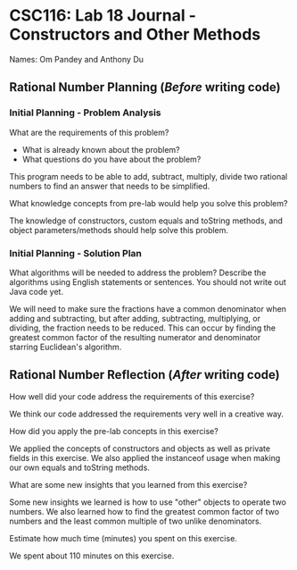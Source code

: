 # CSC116: Lab 18 Journal - Constructors and Other Methods

Names: Om Pandey and Anthony Du

## Rational Number Planning (***Before*** writing code)

### Initial Planning - Problem Analysis

What are the requirements of this problem?

* What is already known about the problem?
* What questions do you have about the problem?

This program needs to be able to add, subtract, multiply, divide two rational numbers to find an answer that needs to be simplified.

What knowledge concepts from pre-lab would help you solve this problem?

The knowledge of constructors, custom equals and toString methods, and object parameters/methods should help solve this problem.

### Initial Planning - Solution Plan

What algorithms will be needed to address the problem? Describe the algorithms using English statements or sentences. You should not write out Java code yet.

We will need to make sure the fractions have a common denominator when adding and subtracting, but after adding, subtracting, multiplying, or dividing, the fraction needs to be reduced. This can occur by finding the greatest common factor of the resulting numerator and denominator starring Euclidean's algorithm.

## Rational Number Reflection (***After*** writing code)

How well did your code address the requirements of this exercise?

We think our code addressed the requirements very well in a creative way.

How did you apply the pre-lab concepts in this exercise?

We applied the concepts of constructors and objects as well as private fields in this exercise. We also applied the instanceof usage when making our own equals and toString methods.

What are some new insights that you learned from this exercise?

Some new insights we learned is how to use "other" objects to operate two numbers. We also learned how to find the greatest common factor of two numbers and the least common multiple of two unlike denominators.

Estimate how much time (minutes) you spent on this exercise.

We spent about 110 minutes on this exercise.
